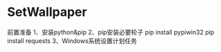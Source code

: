 # SetWallpaper
前置准备
1、安装python&pip
2、pip安装必要轮子
  pip install pypiwin32
  pip install requests
3、Windows系统设置计划任务
